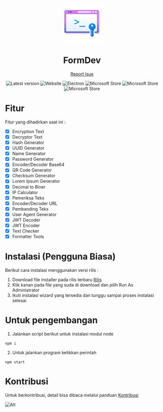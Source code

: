 <p align="center">
  <img width="128" align="center" src="/build/FormDev.png">
</p>
<h1 align="center">
  FormDev
</h1>
<p align="center">
  <a href="https://github.com/rzak23/FormDev/issues">
    Report Isue
  </a>
</p>
<p align="center">
  <a style="text-decoration:none" href="https://github.com/rzak23/FormDev/releases" target="_blank">
    <img src="https://img.shields.io/github/v/release/rzak23/formdev.svg?label=Latest%20version&color=success" alt="Latest version" />
  </a>
  <a style="text-decoration:none" href="https://formdev.my.id" target="_blank">
    <img src="https://img.shields.io/badge/website-formdev.my.id-yellow" alt="Website" />
  </a>
  <a style="text-decoration:none" href="https://electronjs.org" target="_blank">
    <img src="https://img.shields.io/badge/build-electron-blue?logo=electron" alt="Electron" />
  </a>
  <a style="text-decoration:none" href="https://www.microsoft.com/store/productId/9N5JQFC0NGCC" target="_blank">
    <img src="https://img.shields.io/badge/microsoft-store-blue?logo=microsoft" alt="Microsoft Store" />
  </a>
  <a style="text-decoration:none" href="https://play.google.com/store/apps/details?id=my.id.restudio.formdev_mobile" target="_blank">
    <img src="https://img.shields.io/badge/play-store-blue?logo=android" alt="Microsoft Store" />
  </a>
  <a style="text-decoration:none" href="https://snapcraft.io/formdev" target="_blank">
    <img src="https://img.shields.io/badge/snap-store-blue?logo=linux" alt="Microsoft Store" />
  </a>
</p>

# Fitur

Fitur yang dihadirkan saat ini :

- [x] Encryption Text
- [x] Decryptor Text
- [x] Hash Generator
- [x] UUID Generator
- [x] Name Generator
- [x] Password Generator
- [x] Encoder/Decoder Base64
- [x] QR Code Generator
- [x] Checksum Generator
- [x] Lorem Ipsum Generator
- [x] Decimal to Biner
- [x] IP Calculator
- [x] Pemeriksa Teks
- [x] Encoder/Decoder URL
- [x] Pembanding Teks
- [x] User Agent Generator
- [x] JWT Decoder
- [x] JWT Encoder
- [x] Text Checker
- [x] Formatter Tools

# Instalasi (Pengguna Biasa)

Berikut cara instalasi menggunakan versi rilis :

1. Download file installer pada rilis terbaru [Rilis](https://github.com/rzak23/FormDev/releases)
2. Klik kanan pada file yang suda di download dan pilih Run As Administrator
3. Ikuti instalasi wizard yang tersedia dan tunggu sampai proses instalasi selesai

# Untuk pengembangan

1. Jalankan script berikut untuk instalasi modul node
```
npm i
```
2. Untuk jalankan program ketikkan perintah
```
npm start
```

# Kontribusi

Untuk berkontribusi, detail bisa dibaca melalui panduan [Kontribusi](CONTRIBUTING.md)

![Alt](https://repobeats.axiom.co/api/embed/e8596283d620ecf46f9b2352d45823901610e81a.svg "Repobeats analytics image")